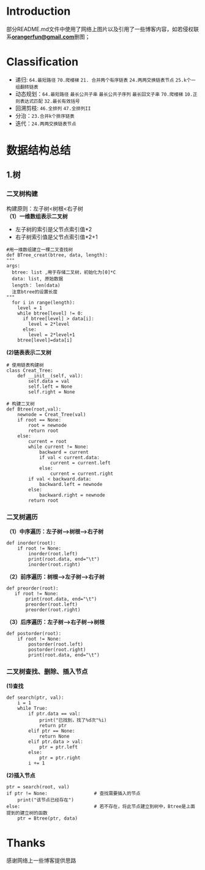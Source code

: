 # Introduction
部分README.md文件中使用了网络上图片以及引用了一些博客内容，如若侵权联系**orangerfun@gmail.com**删图；

# Classification
* 递归: `64.最短路径`  `70.爬楼梯`  `21. 合并两个有序链表`  `24.两两交换链表节点` `25.k个一组翻转链表`
* 动态规划：`64.最短路径`   `最长公共子串`  `最长公共子序列`   `最长回文子串`  `70.爬楼梯` `10.正则表达式匹配` `32.最长有效括号`
* 回溯剪枝: `46.全排列` `47.全排列II` 
* 分治：`23.合并k个排序链表`
* 迭代：`24.两两交换链表节点`

# 数据结构总结
## 1.树
### 二叉树构建
构建原则：左子树<树根<右子树<br>
**（1）一维数组表示二叉树**
* 左子树的索引是父节点索引值*2
* 右子树索引值是父节点索引值*2+1
```python3
#用一维数组建立一棵二叉查找树
def BTree_creat(btree, data, length):
"""
args:
  btree: list ,用于存储二叉树，初始化为[0]*C
  data: list, 原始数据
  length： len(data)
  注意btree的设置长度
"""
  for i in range(length):
    level = 1
    while btree[level] != 0:
      if btree[level] > data[i]:
        level = 2*level
      else:
        level = 2*level+1
    btree[level]=data[i]
```
**(2)链表表示二叉树**
```python3
# 使用链表构建树
class Creat_Tree:
	def __init__(self, val):
		self.data = val
		self.left = None
		self.right = None

# 构建二叉树
def Btree(root,val):
	newnode = Creat_Tree(val)
	if root == None:
		root = newnode
		return root
	else:
		current = root
		while current != None:
			backward = current
			if val < current.data:
				current = current.left
			else:
				current = current.right
		if val < backward.data:
			backward.left = newnode
		else:
			backward.right = newnode
		return root
```
### 二叉树遍历
**（1）中序遍历：左子树-->树根-->右子树**
```python3
def inorder(root):
	if root != None:
		inorder(root.left)
		print(root.data, end="\t")
		inorder(root.right)
 ```
 **（2）前序遍历：树根-->左子树-->右子树**
 ```python3
 def preorder(root):
	if root != None:
		print(root.data, end="\t")
		preorder(root.left)
		preorder(root.right)
 ```
**（3）后序遍历：左子树-->右子树-->树根**
```python3
def postorder(root):
	if root != None:
		postorder(root.left)
		postorder(root.right)
		print(root.data, end="\t")
```
### 二叉树查找、删除、插入节点
**(1)查找**
```python3
def search(ptr, val):
	i = 1
	while True:
		if ptr.data == val:
			print("已找到，找了%d次"%i)
			return ptr
		elif ptr == None:
			return None
		elif ptr.data > val:
			ptr = ptr.left
		else:
			ptr = ptr.right
		i += 1
```
**(2)插入节点**
```python3
ptr = search(root, val)
if ptr != None:                 # 查找需要插入的节点
	print("该节点已经存在")
else:                           # 若不存在，将此节点建立到树中，Btree是上面提到的建立树的函数
	ptr = Btree(ptr, data)
```
# Thanks
感谢网络上一些博客提供思路




